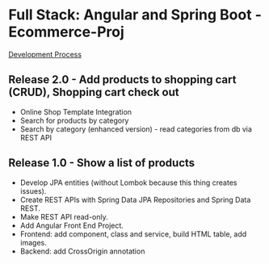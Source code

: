 Full Stack: Angular and Spring Boot - Ecommerce-Proj
====================================================

[Development Process](dev_process.md)

Release 2.0 - Add products to shopping cart (CRUD), Shopping cart check out
---------------------------------------------------------------------------
* Online Shop Template Integration
* Search for products by category
* Search by category (enhanced version) - read categories from db via REST API

Release 1.0 - Show a list of products
-------------------------------------
* Develop JPA entities (without Lombok because this thing creates issues).
* Create REST APIs with Spring Data JPA Repositories and Spring Data REST.
* Make REST API read-only.
* Add Angular Front End Project.
* Frontend: add component, class and service, build HTML table, add images.
* Backend: add CrossOrigin annotation
